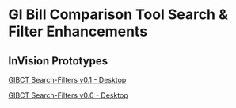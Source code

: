# GI Bill Comparison Tool Search & Filter Enhancements

## InVision Prototypes


[GIBCT Search-Filters v0.1 - Desktop](https://bahdigital.invisionapp.com/share/QNIAEHO8BH2)  

[GIBCT Search-Filters v0.0 - Desktop](https://bahdigital.invisionapp.com/share/2PIAEGICD48)
